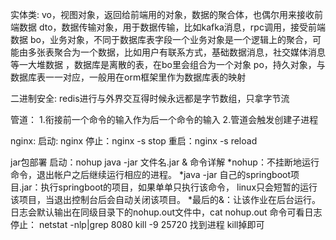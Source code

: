 


实体类:
vo，视图对象，返回给前端用的对象，数据的聚合体，也偶尔用来接收前端数据
dto，数据传输对象，用于数据传输，比如kafka消息，rpc调用，接受前端数据
bo，业务对象，不同于数据库表字段一个业务对象是一个逻辑上的聚合，可能由多张表聚合为一个数据，比如用户有联系方式，基础数据消息，社交媒体消息等一大堆数据
，数据库是离散的表，在bo里会组合为一个对象
po，持久对象，与数据库表一一对应，一般用在orm框架里作为数据库表的映射



二进制安全:
redis进行与外界交互得时候永远都是字节数组，只拿字节流



管道：
1.衔接前一个命令的输入作为后一个命令的输入
2.管道会触发创建子进程



nginx:
启动: nginx
停止：nginx -s stop
重启：nginx -s reload

jar包部署
启动：nohup  java -jar 文件名.jar &
命令详解
   *nohup：不挂断地运行命令，退出帐户之后继续运行相应的进程。
   *java -jar 自己的springboot项目.jar：执行springboot的项目，如果单单只执行该命令，
              linux只会短暂的运行该项目，当退出控制台后会自动关闭该项目。
   *最后的&：让该作业在后台运行。
   日志会默认输出在同级目录下的nohup.out文件中，cat nohup.out 命令可看日志
停止：
   netstat -nlp|grep 8080
   kill -9 25720
   找到进程 kill掉即可